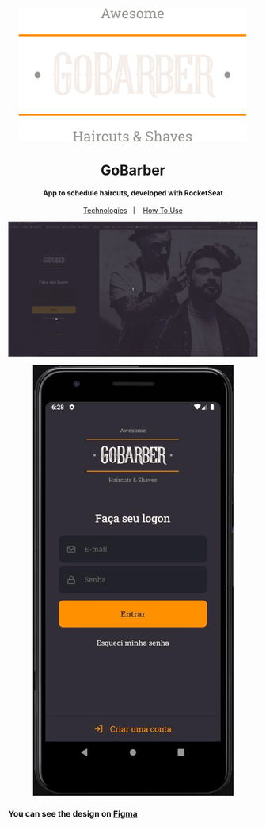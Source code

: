 <h1 align="center" >
  <img alt="GoBarber" src="./assets/logo.svg" />
  <br>
  <br>
  GoBarber
</h1>

<h4 align="center">
  App to schedule haircuts, developed with RocketSeat
</h4>

<p align="center">
  <a href="#rocket-technologies">Technologies</a>&nbsp;&nbsp;&nbsp;|&nbsp;&nbsp;&nbsp;
  <a href="#information_source-how-to-use">How To Use</a>
</p>

<p align="center">
  <img alt="App Demo" src="./assets/web.gif">
</p>

<p align="center">
  <img alt="App Demo" src="./assets/mobile.jpeg">
</p>

<h3>
  You can see the design on <a href="https://www.figma.com/file/BXCihtXXh9p37lGsENV614/GoBarber">Figma</a>
</h3>

